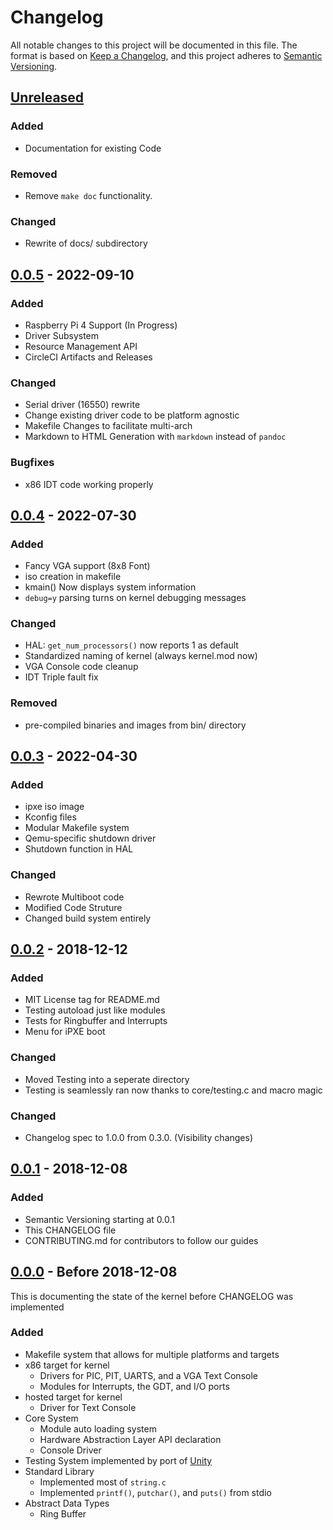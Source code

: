 # Changelog
All notable changes to this project will be documented in this file.
The format is based on [Keep a Changelog](https://keepachangelog.com/en/1.0.0/),
and this project adheres to
[Semantic Versioning](https://semver.org/spec/v2.0.0.html).

## [Unreleased]

### Added
- Documentation for existing Code

### Removed
- Remove `make doc` functionality.

### Changed
- Rewrite of docs/ subdirectory

## [0.0.5] - 2022-09-10
### Added
- Raspberry Pi 4 Support (In Progress)
- Driver Subsystem
- Resource Management API
- CircleCI Artifacts and Releases

### Changed
- Serial driver (16550) rewrite
- Change existing driver code to be platform agnostic
- Makefile Changes to facilitate multi-arch
- Markdown to HTML Generation with `markdown` instead of `pandoc`

### Bugfixes
- x86 IDT code working properly

## [0.0.4] - 2022-07-30
### Added
- Fancy VGA support (8x8 Font)
- iso creation in makefile
- kmain() Now displays system information
- `debug=y` parsing turns on kernel debugging messages

### Changed
- HAL: `get_num_processors()` now reports 1 as default
- Standardized naming of kernel (always kernel.mod now)
- VGA Console code cleanup
- IDT Triple fault fix

### Removed
- pre-compiled binaries and images from bin/ directory

## [0.0.3] - 2022-04-30
### Added
- ipxe iso image
- Kconfig files
- Modular Makefile system
- Qemu-specific shutdown driver
- Shutdown function in HAL
### Changed
- Rewrote Multiboot code
- Modified Code Struture
- Changed build system entirely

## [0.0.2] - 2018-12-12
### Added
- MIT License tag for README.md
- Testing autoload just like modules
- Tests for Ringbuffer and Interrupts
- Menu for iPXE boot
### Changed
- Moved Testing into a seperate directory
- Testing is seamlessly ran now thanks to core/testing.c and macro magic

### Changed
- Changelog spec to 1.0.0 from 0.3.0. (Visibility changes)
## [0.0.1] - 2018-12-08
### Added
- Semantic Versioning starting at 0.0.1
- This CHANGELOG file
- CONTRIBUTING.md for contributors to follow our guides

## [0.0.0] - Before 2018-12-08
This is documenting the state of the kernel before CHANGELOG was implemented

### Added
- Makefile system that allows for multiple platforms and targets
- x86 target for kernel
    - Drivers for PIC, PIT, UARTS, and a VGA Text Console
    - Modules for Interrupts, the GDT, and I/O ports
- hosted target for kernel
    - Driver for Text Console
- Core System
    - Module auto loading system
    - Hardware Abstraction Layer API declaration
    - Console Driver
- Testing System implemented by port of
[Unity](http://www.throwtheswitch.org/unity)
- Standard Library
    - Implemented most of `string.c`
    - Implemented `printf()`, `putchar()`, and `puts()` from stdio
- Abstract Data Types
    - Ring Buffer

[Unreleased]: https://github.com/primis/apollo/compare/v0.0.5...HEAD
[0.0.5]: https://github.com/primis/apollo/compare/0.0.4...v0.0.5
[0.0.4]: https://github.com/primis/apollo/compare/0.0.3...0.0.4
[0.0.3]: https://github.com/primis/apollo/compare/0.0.2...0.0.3
[0.0.2]: https://github.com/primis/apollo/compare/0.0.1...0.0.2
[0.0.1]: https://github.com/primis/apollo/compare/0.0.0...0.0.1
[0.0.0]: https://github.com/primis/apollo/releases/tag/0.0.0
